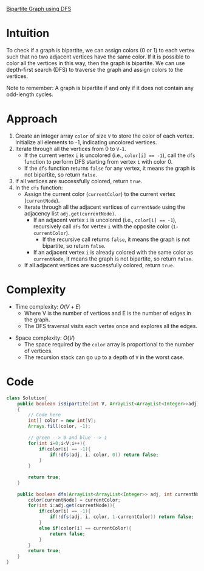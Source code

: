 [Bipartite Graph using DFS](https://www.geeksforgeeks.org/problems/bipartite-graph/1)

# Intuition
To check if a graph is bipartite, we can assign colors (0 or 1) to each vertex such that no two adjacent vertices have the same color. If it is possible to color all the vertices in this way, then the graph is bipartite. We can use depth-first search (DFS) to traverse the graph and assign colors to the vertices.

Note to remember: A graph is bipartite if and only if it does not contain any odd-length cycles.

# Approach
1. Create an integer array `color` of size `V` to store the color of each vertex. Initialize all elements to -1, indicating uncolored vertices.
2. Iterate through all the vertices from 0 to `V-1`.
   - If the current vertex `i` is uncolored (i.e., `color[i] == -1`), call the `dfs` function to perform DFS starting from vertex `i` with color 0.
   - If the `dfs` function returns `false` for any vertex, it means the graph is not bipartite, so return `false`.
3. If all vertices are successfully colored, return `true`.
4. In the `dfs` function:
   - Assign the current color (`currentColor`) to the current vertex (`currentNode`).
   - Iterate through all the adjacent vertices of `currentNode` using the adjacency list `adj.get(currentNode)`.
     - If an adjacent vertex `i` is uncolored (i.e., `color[i] == -1`), recursively call `dfs` for vertex `i` with the opposite color (`1-currentColor`).
       - If the recursive call returns `false`, it means the graph is not bipartite, so return `false`.
     - If an adjacent vertex `i` is already colored with the same color as `currentNode`, it means the graph is not bipartite, so return `false`.
   - If all adjacent vertices are successfully colored, return `true`.

# Complexity
- Time complexity: $O(V + E)$
  - Where V is the number of vertices and E is the number of edges in the graph.
  - The DFS traversal visits each vertex once and explores all the edges.
* Space complexity: $O(V)$
  - The space required by the `color` array is proportional to the number of vertices.
  - The recursion stack can go up to a depth of `V` in the worst case.

# Code
```java
class Solution{
    public boolean isBipartite(int V, ArrayList<ArrayList<Integer>>adj)
    {
        // Code here
        int[] color = new int[V];
        Arrays.fill(color, -1);
        
        // green --> 0 and blue --> 1
        for(int i=0;i<V;i++){
            if(color[i] == -1){
                if(!dfs(adj, i, color, 0)) return false;
            }
        }
        
        return true;
    }
    
    public boolean dfs(ArrayList<ArrayList<Integer>> adj, int currentNode, int[] color, int currentColor){
        color[currentNode] = currentColor;
        for(int i:adj.get(currentNode)){
            if(color[i] == -1){
                if(!dfs(adj, i, color, 1-currentColor)) return false;
            }
            else if(color[i] == currentColor){
                return false;
            }
        }
        return true;
    }
}
```